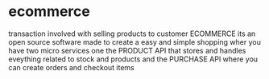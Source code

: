 # ecommerce
transaction involved  with selling products to customer
ECOMMERCE its an open source software made to create a easy and simple shopping
wher you have two micro services
one the PRODUCT API that stores and handles eveything related to stock and products 
and the PURCHASE API where you can create orders and checkout items
